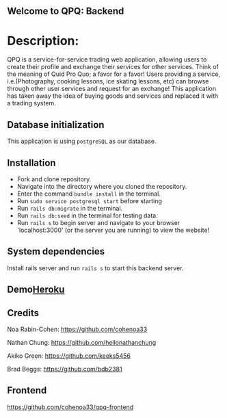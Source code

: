 ## Welcome to QPQ: Backend


# Description:

QPQ is a service-for-service trading web application, allowing users to create their profile and exchange their services for other services. Think of the meaning of Quid Pro Quo; a favor for a favor! Users providing a service, i.e.(Photography, cooking lessons, ice skating lessons, etc) can browse through other user services and request for an exchange! This application has taken away the idea of buying goods and services and replaced it with a trading system.

## Database initialization

This application is using `postgreSQL` as our database.

## Installation

- Fork and clone repository.
- Navigate into the directory where you cloned the repository.
- Enter the command `bundle install` in the terminal.
- Run `sudo service postgresql start` before starting
- Run `rails db:migrate` in the terminal.
- Run `rails db:seed` in the terminal for testing data.
- Run `rails s` to begin server and navigate to your browser 'localhost:3000' (or the server you are running) to view the website!

<!-- ## Ruby version

Our application runs on Ruby 2.7.0

For `rvm` users, be sure to run:
```
rvm use ruby 2.7.0
``` -->

## System dependencies

Install rails server and run `rails s` to start this backend server.

## Demo[Heroku](https://qpq-client.herokuapp.com/{:target="_blank"})


## Credits

Noa Rabin-Cohen: https://github.com/cohenoa33

Nathan Chung: https://github.com/hellonathanchung

Akiko Green: https://github.com/keeks5456

Brad Beggs: https://github.com/bdb2381

## Frontend

https://github.com/cohenoa33/qpq-frontend
